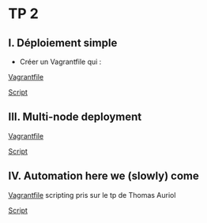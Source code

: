 # TP 2

## I. Déploiement simple

- Créer un Vagrantfile qui :

[Vagrantfile](./Tp2/partie_1/Vagrantfile)

[Script](./Tp2/partie_1/script.sh)

## III. Multi-node deployment

[Vagrantfile](./Tp2/partie_3/Vagrantfile)

[Script](./Tp2/partie_3/script.sh)

## IV. Automation here we (slowly) come

[Vagrantfile](./Tp2/partie_4/Vagrantfile)
scripting pris sur le tp de Thomas Auriol

[Script](./Tp2/partie_4/script.sh)
